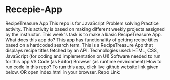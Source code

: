# Recepie-App

RecipeTreasure App
This repo is for JavaScript Problem solving Practice activity.
This activity is based on making different weekly projects assigned by the instructor.
This week's task is to make a basic RecipeTreasure App.
What does this app do?
This app has functionality of getting recipe titles based on a hardcoded search term.
This is a RecipeTreasure App that displays recipe titles fetched by an API.
Technologies used:
HTML, CSS, JavaScript (for coding and implementation on UI)
Software needed to run for this app
VS Code (as Editor)
Browser (as runtime environment)
How to run code in this repo?
To run this app, click live github website link given below. OR
open index.html in your browser.
Repo Link:

